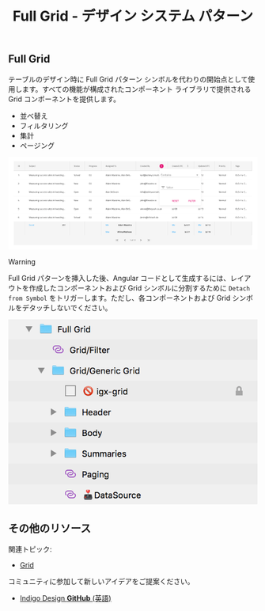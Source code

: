 ﻿---
title: Full Grid - デザイン システム パターン
_description: Full Grid パターン シンボルは完全なグリッド コンポーネントを表します。 
_keywords: デザイン システム, デザイン システム UX, UI キット, Sketch, Ignite UI for Angular, Sketch to Angular, Angular, Angular デザイン システム, Sketch からコードをエクスポート, Angular 用のデザイン キット, Sketch HTML, Sketch to HTML, Sketch UI キット
_language: ja
---

## Full Grid

テーブルのデザイン時に Full Grid パターン シンボルを代わりの開始点として使用します。すべての機能が構成されたコンポーネント ライブラリで提供される Grid コンポーネントを提供します。

- 並べ替え
- フィルタリング
- 集計
- ページング

<img src="../images/grids_demo.png" srcset="../images/grids_demo@2x.png 2x" />

> [!WARNING]
> Full Grid パターンを挿入した後、Angular コードとして生成するには、レイアウトを作成したコンポーネントおよび Grid シンボルに分割するために `Detach from Symbol` をトリガーします。ただし、各コンポーネントおよび Grid シンボルをデタッチしないでください。

<img src="../images/grids_detach.png" />

## その他のリソース

関連トピック:

- [Grid](../components/grid.md)

コミュニティに参加して新しいアイデアをご提案ください。

- [Indigo Design **GitHub** (英語)](https://github.com/IgniteUI/design-system-docfx)
